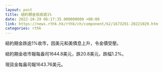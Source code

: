 ```yaml
---
layout: post
title: 紐約期金低收逾1%
date: 2022-10-29 06:17:35.000000000 +08:00
link: https://news.rthk.hk/rthk/ch/component/k2/1673201-20221029.htm
categories: rthk
---
```


紐約期金跌逾1%收市，因美元和美債息上升，令金價受壓。

紐約期金收市報每盎司1644.8美元，跌20.8美元，跌幅1.2%。

現貨金每盎司報1643.76美元。
